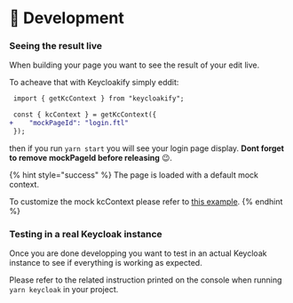 # 🧪 Development

### Seeing the result live

When building your page you want to see the result of your edit live. &#x20;

To acheave that with Keycloakify simply eddit: &#x20;

```diff
 import { getKcContext } from "keycloakify";

 const { kcContext } = getKcContext({
+    "mockPageId": "login.ftl"
 });
```

then if you run `yarn start` you will see your login page display. **Dont forget to remove mockPageId before releasing** 😉. &#x20;

{% hint style="success" %}
The page is loaded with a default mock context.&#x20;

To customize the mock kcContext please refer to [this example](https://github.com/garronej/keycloakify-demo-app/blob/a316ea0046976e6d435a33e896cb9e3d1873c124/src/KcApp/kcContext.ts#L28-L78).
{% endhint %}

### Testing in a real Keycloak instance

Once you are done developping you want to test in an actual Keycloak instance to see if everything is working as expected. &#x20;

Please refer to the related instruction printed on the console when running `yarn keycloak` in your project.

